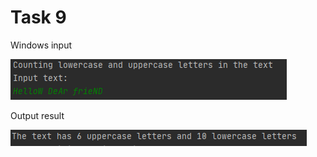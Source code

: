 Task 9
=====================

Windows input 

![](https://github.com/DzmitrySiarheyeu/Epam/blob/main/Third-chapter-of-the-course/Working%20with%20a%20string%20as%20a%20String%20or%20StringBuilder%20object/Task-9/img/1.PNG)

Output result

![](https://github.com/DzmitrySiarheyeu/Epam/blob/main/Third-chapter-of-the-course/Working%20with%20a%20string%20as%20a%20String%20or%20StringBuilder%20object/Task-9/img/2.PNG)
